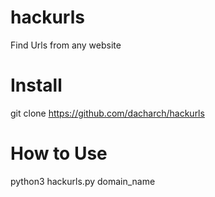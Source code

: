 # hackurls

Find Urls from any website

# Install

git clone https://github.com/dacharch/hackurls


# How to Use

python3 hackurls.py domain_name


